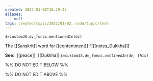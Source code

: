 ```yaml
---
created: 2022-01-02T16:29:43 
aliases:
  - null
tags: created/topic/2022/01/02, node/topic/term
---
```

`$=customJS.dv_funcs.mentionedIn(dv)`

The [[Sanskrit]] word for [[contentment]]
 ^[[[notes_Dukkha]]]

**See**:: [[peace]], [[Dukkha]]
*`$=customJS.dv_funcs.outlinedIn(dv, this)`*

%% DO NOT EDIT BELOW %%

%% DO NOT EDIT ABOVE %%

